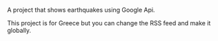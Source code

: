 A project that shows earthquakes using Google Api.

This project is for Greece but you can change the RSS feed and make it globally.
